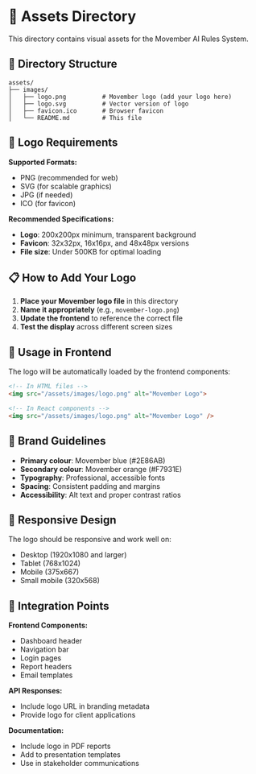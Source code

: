 # 🎨 Assets Directory

This directory contains visual assets for the Movember AI Rules System.

## 📁 Directory Structure

```
assets/
├── images/
│   ├── logo.png          # Movember logo (add your logo here)
│   ├── logo.svg          # Vector version of logo
│   ├── favicon.ico       # Browser favicon
│   └── README.md         # This file
```

## 🎯 Logo Requirements

**Supported Formats:**
- PNG (recommended for web)
- SVG (for scalable graphics)
- JPG (if needed)
- ICO (for favicon)

**Recommended Specifications:**
- **Logo**: 200x200px minimum, transparent background
- **Favicon**: 32x32px, 16x16px, and 48x48px versions
- **File size**: Under 500KB for optimal loading

## 📋 How to Add Your Logo

1. **Place your Movember logo file** in this directory
2. **Name it appropriately** (e.g., `movember-logo.png`)
3. **Update the frontend** to reference the correct file
4. **Test the display** across different screen sizes

## 🔗 Usage in Frontend

The logo will be automatically loaded by the frontend components:

```html
<!-- In HTML files -->
<img src="/assets/images/logo.png" alt="Movember Logo">

<!-- In React components -->
<img src="/assets/images/logo.png" alt="Movember Logo" />
```

## 🎨 Brand Guidelines

- **Primary colour**: Movember blue (#2E86AB)
- **Secondary colour**: Movember orange (#F7931E)
- **Typography**: Professional, accessible fonts
- **Spacing**: Consistent padding and margins
- **Accessibility**: Alt text and proper contrast ratios

## 📱 Responsive Design

The logo should be responsive and work well on:
- Desktop (1920x1080 and larger)
- Tablet (768x1024)
- Mobile (375x667)
- Small mobile (320x568)

## 🔧 Integration Points

**Frontend Components:**
- Dashboard header
- Navigation bar
- Login pages
- Report headers
- Email templates

**API Responses:**
- Include logo URL in branding metadata
- Provide logo for client applications

**Documentation:**
- Include logo in PDF reports
- Add to presentation templates
- Use in stakeholder communications 